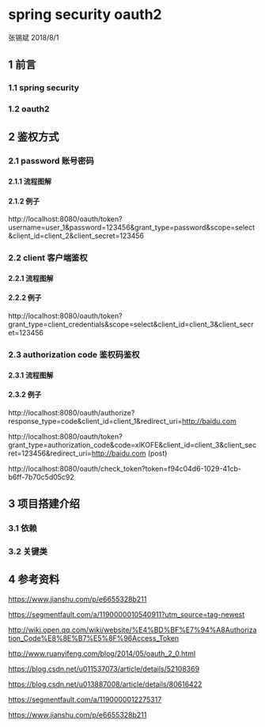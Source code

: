 # spring security oauth2

张锡斌 2018/8/1

## 1 前言

### 1.1 spring security

### 1.2 oauth2

## 2 鉴权方式

### 2.1 password 账号密码

#### 2.1.1 流程图解

#### 2.1.2 例子

http://localhost:8080/oauth/token?username=user_1&password=123456&grant_type=password&scope=select&client_id=client_2&client_secret=123456 

### 2.2 client 客户端鉴权

#### 2.2.1 流程图解

#### 2.2.2 例子

http://localhost:8080/oauth/token?grant_type=client_credentials&scope=select&client_id=client_3&client_secret=123456 

### 2.3 authorization code 鉴权码鉴权

#### 2.3.1 流程图解

#### 2.3.2 例子

http://localhost:8080/oauth/authorize?response_type=code&client_id=client_1&redirect_uri=http://baidu.com 



http://localhost:8080/oauth/token?grant_type=authorization_code&code=xlKOFE&client_id=client_3&client_secret=123456&redirect_uri=http://baidu.com     (post)



http://localhost:8080/oauth/check_token?token=f94c04d6-1029-41cb-b6ff-7b70c5d05c92 

## 3 项目搭建介绍

### 3.1 依赖

### 3.2 关键类

## 4 参考资料

https://www.jianshu.com/p/e6655328b211

https://segmentfault.com/a/1190000010540911?utm_source=tag-newest

http://wiki.open.qq.com/wiki/website/%E4%BD%BF%E7%94%A8Authorization_Code%E8%8E%B7%E5%8F%96Access_Token

http://www.ruanyifeng.com/blog/2014/05/oauth_2_0.html

https://blog.csdn.net/u011537073/article/details/52108369

https://blog.csdn.net/u013887008/article/details/80616422

https://segmentfault.com/a/1190000012275317

https://www.jianshu.com/p/e6655328b211